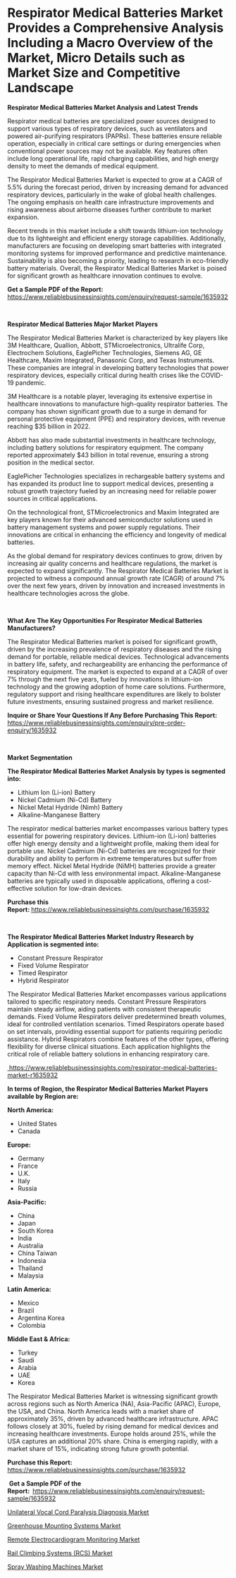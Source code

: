 <p><h1>Respirator Medical Batteries Market Provides a Comprehensive Analysis Including a Macro Overview of the Market, Micro Details such as Market Size and Competitive Landscape</h1></p><p><strong>Respirator Medical Batteries Market Analysis and Latest Trends</strong></p>
<p><p>Respirator medical batteries are specialized power sources designed to support various types of respiratory devices, such as ventilators and powered air-purifying respirators (PAPRs). These batteries ensure reliable operation, especially in critical care settings or during emergencies when conventional power sources may not be available. Key features often include long operational life, rapid charging capabilities, and high energy density to meet the demands of medical equipment.</p><p>The Respirator Medical Batteries Market is expected to grow at a CAGR of 5.5% during the forecast period, driven by increasing demand for advanced respiratory devices, particularly in the wake of global health challenges. The ongoing emphasis on health care infrastructure improvements and rising awareness about airborne diseases further contribute to market expansion. </p><p>Recent trends in this market include a shift towards lithium-ion technology due to its lightweight and efficient energy storage capabilities. Additionally, manufacturers are focusing on developing smart batteries with integrated monitoring systems for improved performance and predictive maintenance. Sustainability is also becoming a priority, leading to research in eco-friendly battery materials. Overall, the Respirator Medical Batteries Market is poised for significant growth as healthcare innovation continues to evolve.</p></p>
<p><strong>Get a Sample PDF of the Report:&nbsp;</strong> <a href="https://www.reliablebusinessinsights.com/enquiry/request-sample/1635932?utm_campaign=63&utm_medium=2&utm_source=Github&utm_content=ia&utm_term=07122024&utm_id=respirator-medical-batteries">https://www.reliablebusinessinsights.com/enquiry/request-sample/1635932</a></p>
<p>&nbsp;</p>
<p><strong>Respirator Medical Batteries Major Market Players</strong></p>
<p><p>The Respirator Medical Batteries Market is characterized by key players like 3M Healthcare, Quallion, Abbott, STMicroelectronics, Ultralife Corp, Electrochem Solutions, EaglePicher Technologies, Siemens AG, GE Healthcare, Maxim Integrated, Panasonic Corp, and Texas Instruments. These companies are integral in developing battery technologies that power respiratory devices, especially critical during health crises like the COVID-19 pandemic.</p><p>3M Healthcare is a notable player, leveraging its extensive expertise in healthcare innovations to manufacture high-quality respirator batteries. The company has shown significant growth due to a surge in demand for personal protective equipment (PPE) and respiratory devices, with revenue reaching $35 billion in 2022.</p><p>Abbott has also made substantial investments in healthcare technology, including battery solutions for respiratory equipment. The company reported approximately $43 billion in total revenue, ensuring a strong position in the medical sector.</p><p>EaglePicher Technologies specializes in rechargeable battery systems and has expanded its product line to support medical devices, presenting a robust growth trajectory fueled by an increasing need for reliable power sources in critical applications.</p><p>On the technological front, STMicroelectronics and Maxim Integrated are key players known for their advanced semiconductor solutions used in battery management systems and power supply regulations. Their innovations are critical in enhancing the efficiency and longevity of medical batteries.</p><p>As the global demand for respiratory devices continues to grow, driven by increasing air quality concerns and healthcare regulations, the market is expected to expand significantly. The Respirator Medical Batteries Market is projected to witness a compound annual growth rate (CAGR) of around 7% over the next few years, driven by innovation and increased investments in healthcare technologies across the globe.</p></p>
<p>&nbsp;</p>
<p><strong>What Are The Key Opportunities For Respirator Medical Batteries Manufacturers?</strong></p>
<p><p>The Respirator Medical Batteries market is poised for significant growth, driven by the increasing prevalence of respiratory diseases and the rising demand for portable, reliable medical devices. Technological advancements in battery life, safety, and rechargeability are enhancing the performance of respiratory equipment. The market is expected to expand at a CAGR of over 7% through the next five years, fueled by innovations in lithium-ion technology and the growing adoption of home care solutions. Furthermore, regulatory support and rising healthcare expenditures are likely to bolster future investments, ensuring sustained progress and market resilience.</p></p>
<p><strong>Inquire or Share Your Questions If Any Before Purchasing This Report:</strong> <a href="https://www.reliablebusinessinsights.com/enquiry/pre-order-enquiry/1635932?utm_campaign=63&utm_medium=2&utm_source=Github&utm_content=ia&utm_term=07122024&utm_id=respirator-medical-batteries">https://www.reliablebusinessinsights.com/enquiry/pre-order-enquiry/1635932</a></p>
<p>&nbsp;</p>
<p><strong>Market Segmentation</strong></p>
<p><strong>The Respirator Medical Batteries Market Analysis by types is segmented into:</strong></p>
<p><ul><li>Lithium Ion (Li-ion) Battery</li><li>Nickel Cadmium (Ni-Cd) Battery</li><li>Nickel Metal Hydride (Nimh) Battery</li><li>Alkaline-Manganese Battery</li></ul></p>
<p><p>The respirator medical batteries market encompasses various battery types essential for powering respiratory devices. Lithium-ion (Li-ion) batteries offer high energy density and a lightweight profile, making them ideal for portable use. Nickel Cadmium (Ni-Cd) batteries are recognized for their durability and ability to perform in extreme temperatures but suffer from memory effect. Nickel Metal Hydride (NiMH) batteries provide a greater capacity than Ni-Cd with less environmental impact. Alkaline-Manganese batteries are typically used in disposable applications, offering a cost-effective solution for low-drain devices.</p></p>
<p><strong>Purchase this Report:&nbsp;</strong><a href="https://www.reliablebusinessinsights.com/purchase/1635932?utm_campaign=63&utm_medium=2&utm_source=Github&utm_content=ia&utm_term=07122024&utm_id=respirator-medical-batteries">https://www.reliablebusinessinsights.com/purchase/1635932</a></p>
<p>&nbsp;</p>
<p><strong>The Respirator Medical Batteries Market Industry Research by Application is segmented into:</strong></p>
<p><ul><li>Constant Pressure Respirator</li><li>Fixed Volume Respirator</li><li>Timed Respirator</li><li>Hybrid Respirator</li></ul></p>
<p><p>The Respirator Medical Batteries Market encompasses various applications tailored to specific respiratory needs. Constant Pressure Respirators maintain steady airflow, aiding patients with consistent therapeutic demands. Fixed Volume Respirators deliver predetermined breath volumes, ideal for controlled ventilation scenarios. Timed Respirators operate based on set intervals, providing essential support for patients requiring periodic assistance. Hybrid Respirators combine features of the other types, offering flexibility for diverse clinical situations. Each application highlights the critical role of reliable battery solutions in enhancing respiratory care.</p></p>
<p><a href="https://www.reliablebusinessinsights.com/respirator-medical-batteries-market-r1635932?utm_campaign=63&utm_medium=2&utm_source=Github&utm_content=ia&utm_term=07122024&utm_id=respirator-medical-batteries">&nbsp;https://www.reliablebusinessinsights.com/respirator-medical-batteries-market-r1635932</a></p>
<p><strong>In terms of Region, the Respirator Medical Batteries Market Players available by Region are:</strong></p>
<p>
    <p> <strong> North America: </strong>
        <ul>
            <li>United States</li>
            <li>Canada</li>
        </ul>
        </p> 
    <p> <strong> Europe: </strong>
        <ul>
            <li>Germany</li>
            <li>France</li>
            <li>U.K.</li>
            <li>Italy</li>
            <li>Russia</li>
        </ul>
        </p> 
    <p> <strong> Asia-Pacific: </strong>
        <ul>
            <li>China</li>
            <li>Japan</li>
            <li>South Korea</li>
            <li>India</li>
            <li>Australia</li>
            <li>China Taiwan</li>
            <li>Indonesia</li>
            <li>Thailand</li>
            <li>Malaysia</li>
        </ul>
        </p> 
    <p> <strong> Latin America: </strong>
        <ul>
            <li>Mexico</li>
            <li>Brazil</li>
            <li>Argentina Korea</li>
            <li>Colombia</li>
        </ul>
        </p> 
    <p> <strong> Middle East & Africa: </strong>
        <ul>
            <li>Turkey</li>
            <li>Saudi</li>
            <li>Arabia</li>
            <li>UAE</li>
            <li>Korea</li>
        </ul>
    </p>
    </p>
<p><p>The Respirator Medical Batteries Market is witnessing significant growth across regions such as North America (NA), Asia-Pacific (APAC), Europe, the USA, and China. North America leads with a market share of approximately 35%, driven by advanced healthcare infrastructure. APAC follows closely at 30%, fueled by rising demand for medical devices and increasing healthcare investments. Europe holds around 25%, while the USA captures an additional 20% share. China is emerging rapidly, with a market share of 15%, indicating strong future growth potential.</p></p>
<p><strong>Purchase this Report: </strong><a href="https://www.reliablebusinessinsights.com/purchase/1635932?utm_campaign=63&utm_medium=2&utm_source=Github&utm_content=ia&utm_term=07122024&utm_id=respirator-medical-batteries">https://www.reliablebusinessinsights.com/purchase/1635932</a></p>
<p>&nbsp;<strong>Get a Sample PDF of the Report:&nbsp;&nbsp;</strong><a href="https://www.reliablebusinessinsights.com/enquiry/request-sample/1635932?utm_campaign=63&utm_medium=2&utm_source=Github&utm_content=ia&utm_term=07122024&utm_id=respirator-medical-batteries">https://www.reliablebusinessinsights.com/enquiry/request-sample/1635932</a></p>
<p><strong></strong></p>
<p><p><a href="https://www.linkedin.com/pulse/examining-future-unilateral-vocal-cord-paralysis-diagnosis-ktece?utm_campaign=63&utm_medium=2&utm_source=Github&utm_content=ia&utm_term=07122024&utm_id=respirator-medical-batteries">Unilateral Vocal Cord Paralysis Diagnosis Market</a></p><p><a href="https://github.com/JubayerMia832/Market-Research-Report-List-1/blob/main/greenhouse-mounting-systems-market.md?utm_campaign=63&utm_medium=2&utm_source=Github&utm_content=ia&utm_term=07122024&utm_id=respirator-medical-batteries">Greenhouse Mounting Systems Market</a></p><p><a href="https://www.linkedin.com/pulse/t-insight-dial-ziosf?utm_campaign=63&utm_medium=2&utm_source=Github&utm_content=ia&utm_term=07122024&utm_id=respirator-medical-batteries">Remote Electrocardiogram Monitoring Market</a></p><p><a href="https://issuu.com/reportprime-2/docs/rail-climbing-systems-rcs-market-size-2030.pptx?utm_campaign=63&utm_medium=2&utm_source=Github&utm_content=ia&utm_term=07122024&utm_id=respirator-medical-batteries">Rail Climbing Systems (RCS) Market</a></p><p><a href="https://github.com/millionkaryn68/Market-Research-Report-List-1/blob/main/spray-washing-machines-market.md?utm_campaign=63&utm_medium=2&utm_source=Github&utm_content=ia&utm_term=07122024&utm_id=respirator-medical-batteries">Spray Washing Machines Market</a></p></p>